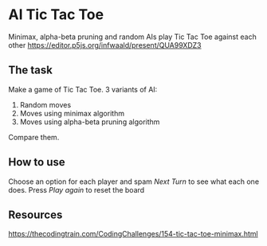 # AI Tic Tac Toe
Minimax, alpha-beta pruning and random AIs play Tic Tac Toe against each other
https://editor.p5js.org/infwaald/present/QUA99XDZ3
## The task
Make a game of Tic Tac Toe. 3 variants of AI:
1. Random moves
2. Moves using minimax algorithm
3. Moves using alpha-beta pruning algorithm

Compare them.
## How to use
Choose an option for each player and spam *Next Turn* to see what each one does. Press *Play again* to reset the board
## Resources 
https://thecodingtrain.com/CodingChallenges/154-tic-tac-toe-minimax.html
